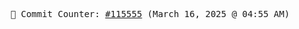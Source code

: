 <p align="center">
    <samp>
        📮 Commit Counter: <a href="https://github.com/Javascript-void0/Javascript-void0/commits/main">#115555</a> (March 16, 2025 @ 04:55 AM)
    </samp>
</p>